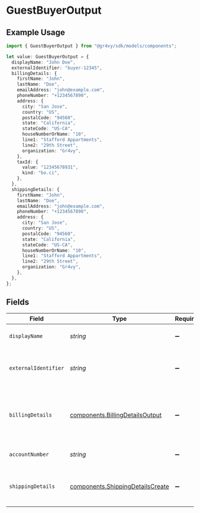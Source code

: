 # GuestBuyerOutput

## Example Usage

```typescript
import { GuestBuyerOutput } from "@gr4vy/sdk/models/components";

let value: GuestBuyerOutput = {
  displayName: "John Doe",
  externalIdentifier: "buyer-12345",
  billingDetails: {
    firstName: "John",
    lastName: "Doe",
    emailAddress: "john@example.com",
    phoneNumber: "+1234567890",
    address: {
      city: "San Jose",
      country: "US",
      postalCode: "94560",
      state: "California",
      stateCode: "US-CA",
      houseNumberOrName: "10",
      line1: "Stafford Appartments",
      line2: "29th Street",
      organization: "Gr4vy",
    },
    taxId: {
      value: "12345678931",
      kind: "bo.ci",
    },
  },
  shippingDetails: {
    firstName: "John",
    lastName: "Doe",
    emailAddress: "john@example.com",
    phoneNumber: "+1234567890",
    address: {
      city: "San Jose",
      country: "US",
      postalCode: "94560",
      state: "California",
      stateCode: "US-CA",
      houseNumberOrName: "10",
      line1: "Stafford Appartments",
      line2: "29th Street",
      organization: "Gr4vy",
    },
  },
};
```

## Fields

| Field                                                                                | Type                                                                                 | Required                                                                             | Description                                                                          | Example                                                                              |
| ------------------------------------------------------------------------------------ | ------------------------------------------------------------------------------------ | ------------------------------------------------------------------------------------ | ------------------------------------------------------------------------------------ | ------------------------------------------------------------------------------------ |
| `displayName`                                                                        | *string*                                                                             | :heavy_minus_sign:                                                                   | The display name for the buyer.                                                      | John Doe                                                                             |
| `externalIdentifier`                                                                 | *string*                                                                             | :heavy_minus_sign:                                                                   | The merchant identifier for this buyer.                                              | buyer-12345                                                                          |
| `billingDetails`                                                                     | [components.BillingDetailsOutput](../../models/components/billingdetailsoutput.md)   | :heavy_minus_sign:                                                                   | The billing name, address, email, and other fields for this buyer.                   |                                                                                      |
| `accountNumber`                                                                      | *string*                                                                             | :heavy_minus_sign:                                                                   | The buyer account number                                                             |                                                                                      |
| `shippingDetails`                                                                    | [components.ShippingDetailsCreate](../../models/components/shippingdetailscreate.md) | :heavy_minus_sign:                                                                   | The optional shipping details for this buyer.                                        |                                                                                      |